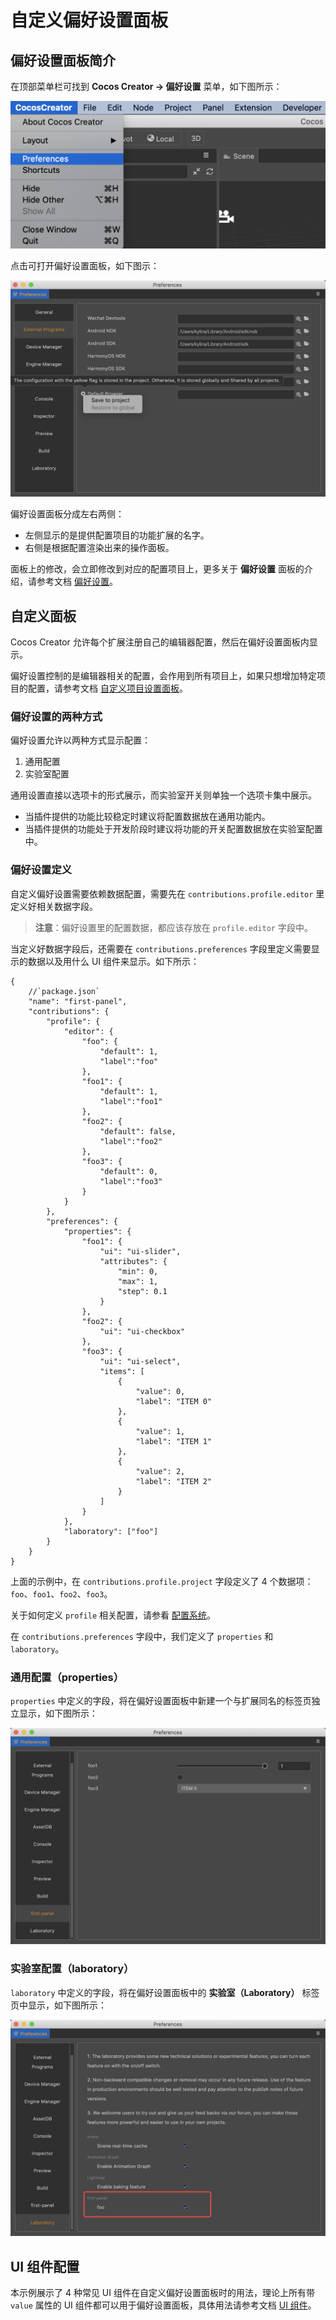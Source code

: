# 自定义偏好设置面板

## 偏好设置面板简介

在顶部菜单栏可找到 **Cocos Creator -> 偏好设置** 菜单，如下图所示：

![preferences](./image/preferences-menu.png)

点击可打开偏好设置面板，如下图示：

![preferences](./image/preferences-tool.png)

偏好设置面板分成左右两侧：

- 左侧显示的是提供配置项目的功能扩展的名字。
- 右侧是根据配置渲染出来的操作面板。

面板上的修改，会立即修改到对应的配置项目上，更多关于 **偏好设置** 面板的介绍，请参考文档 [偏好设置](../../editor/preferences/index.md)。

## 自定义面板

Cocos Creator 允许每个扩展注册自己的编辑器配置，然后在偏好设置面板内显示。

偏好设置控制的是编辑器相关的配置，会作用到所有项目上，如果只想增加特定项目的配置，请参考文档 [自定义项目设置面板](./contributions-project.md)。

### 偏好设置的两种方式

偏好设置允许以两种方式显示配置：

1. 通用配置
2. 实验室配置

通用设置直接以选项卡的形式展示，而实验室开关则单独一个选项卡集中展示。

- 当插件提供的功能比较稳定时建议将配置数据放在通用功能内。
- 当插件提供的功能处于开发阶段时建议将功能的开关配置数据放在实验室配置中。

### 偏好设置定义

自定义偏好设置需要依赖数据配置，需要先在 `contributions.profile.editor` 里定义好相关数据字段。

> **注意**：偏好设置里的配置数据，都应该存放在 `profile.editor` 字段中。

当定义好数据字段后，还需要在 `contributions.preferences` 字段里定义需要显示的数据以及用什么 UI 组件来显示。如下所示：

```JSON5
{
    //`package.json`
    "name": "first-panel",
    "contributions": {
        "profile": {
            "editor": {
                "foo": {
                    "default": 1,
                    "label":"foo"
                },
                "foo1": {
                    "default": 1,
                    "label":"foo1"
                },
                "foo2": {
                    "default": false,
                    "label":"foo2"
                },
                "foo3": {
                    "default": 0,
                    "label":"foo3"
                }
            }
        },
        "preferences": {
            "properties": {
                "foo1": {
                    "ui": "ui-slider",
                    "attributes": {
                        "min": 0,
                        "max": 1,
                        "step": 0.1
                    }
                },
                "foo2": {
                    "ui": "ui-checkbox"
                },
                "foo3": {
                    "ui": "ui-select",
                    "items": [
                        {
                            "value": 0,
                            "label": "ITEM 0"
                        },
                        {
                            "value": 1,
                            "label": "ITEM 1"
                        },
                        {
                            "value": 2,
                            "label": "ITEM 2"
                        }
                    ]
                }
            },
            "laboratory": ["foo"]
        }    
    }
}
```

上面的示例中，在 `contributions.profile.project` 字段定义了 4 个数据项： `foo`、`foo1`、`foo2`、`foo3`。

关于如何定义 `profile` 相关配置，请参看 [配置系统](./profile.md)。

在 `contributions.preferences` 字段中，我们定义了 `properties` 和 `laboratory`。

### 通用配置（properties）

`properties` 中定义的字段，将在偏好设置面板中新建一个与扩展同名的标签页独立显示，如下图所示：

![preferences-tool-custom](./image/preferences-tool-custom.png)

### 实验室配置（laboratory）

`laboratory` 中定义的字段，将在偏好设置面板中的 **实验室（Laboratory）** 标签页中显示，如下图所示：

![preferences-tool-custom-laboratory](./image/preferences-tool-custom-laboratory.png)

## UI 组件配置

本示例展示了 4 种常见 UI 组件在自定义偏好设置面板时的用法，理论上所有带 `value` 属性的 UI 组件都可以用于偏好设置面板，具体用法请参考文档 [UI 组件](./ui.md)。
